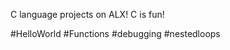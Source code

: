 
C language projects on ALX!
C is fun!

#HelloWorld
#Functions
#debugging
#nestedloops














































